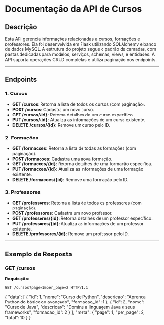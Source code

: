 # **Documentação da API de Cursos**

## **Descrição**
Esta API gerencia informações relacionadas a cursos, formações e professores. Ela foi desenvolvida em Flask utilizando SQLAlchemy e banco de dados MySQL. A estrutura do projeto segue o padrão de camadas, com pastas dedicadas para modelos, serviços, schemas, views, e entidades. A API suporta operações CRUD completas e utiliza paginação nos endpoints.

---

## **Endpoints**

### **1. Cursos**
- **GET /cursos**: Retorna a lista de todos os cursos (com paginação).
- **POST /cursos**: Cadastra um novo curso.
- **GET /cursos/{id}**: Retorna detalhes de um curso específico.
- **PUT /cursos/{id}**: Atualiza as informações de um curso existente.
- **DELETE /cursos/{id}**: Remove um curso pelo ID.

### **2. Formações**
- **GET /formacoes**: Retorna a lista de todas as formações (com paginação).
- **POST /formacoes**: Cadastra uma nova formação.
- **GET /formacoes/{id}**: Retorna detalhes de uma formação específica.
- **PUT /formacoes/{id}**: Atualiza as informações de uma formação existente.
- **DELETE /formacoes/{id}**: Remove uma formação pelo ID.

### **3. Professores**
- **GET /professores**: Retorna a lista de todos os professores (com paginação).
- **POST /professores**: Cadastra um novo professor.
- **GET /professores/{id}**: Retorna detalhes de um professor específico.
- **PUT /professores/{id}**: Atualiza as informações de um professor existente.
- **DELETE /professores/{id}**: Remove um professor pelo ID.

---

## **Exemplo de Resposta**

### **GET /cursos**

**Requisição:**
```http
GET /cursos?page=1&per_page=2 HTTP/1.1
```
{
  "data": [
    {
      "id": 1,
      "nome": "Curso de Python",
      "descricao": "Aprenda Python do básico ao avançado",
      "formacao_id": 1
    },
    {
      "id": 2,
      "nome": "Curso de Java",
      "descricao": "Domine a linguagem Java e seus frameworks",
      "formacao_id": 2
    }
  ],
  "meta": {
    "page": 1,
    "per_page": 2,
    "total": 10
  }
}


